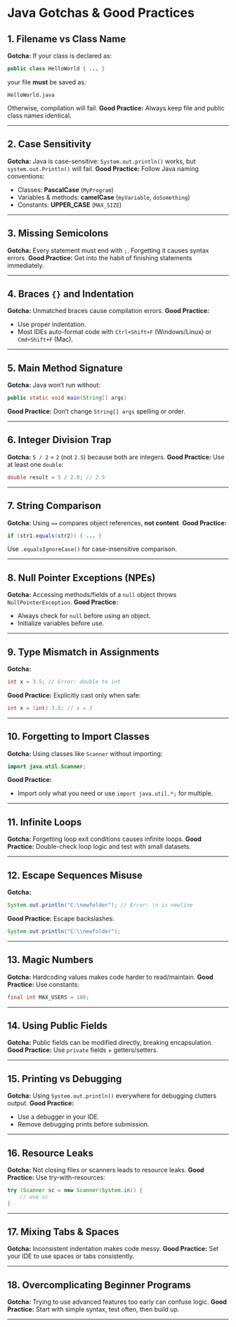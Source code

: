 # Java Gotchas & Good Practices

## 1. **Filename vs Class Name**

**Gotcha:**
If your class is declared as:

```java
public class HelloWorld { ... }
```

your file **must** be saved as:

```
HelloWorld.java
```

Otherwise, compilation will fail.
**Good Practice:** Always keep file and public class names identical.

---

## 2. **Case Sensitivity**

**Gotcha:**
Java is case-sensitive:
`System.out.println()` works, but `system.out.Println()` will fail.
**Good Practice:** Follow Java naming conventions:

* Classes: **PascalCase** (`MyProgram`)
* Variables & methods: **camelCase** (`myVariable`, `doSomething`)
* Constants: **UPPER\_CASE** (`MAX_SIZE`)

---

## 3. **Missing Semicolons**

**Gotcha:**
Every statement must end with `;`. Forgetting it causes syntax errors.
**Good Practice:** Get into the habit of finishing statements immediately.

---

## 4. **Braces `{}` and Indentation**

**Gotcha:**
Unmatched braces cause compilation errors.
**Good Practice:**

* Use proper indentation.
* Most IDEs auto-format code with `Ctrl+Shift+F` (Windows/Linux) or `Cmd+Shift+F` (Mac).

---

## 5. **Main Method Signature**

**Gotcha:**
Java won’t run without:

```java
public static void main(String[] args)
```

**Good Practice:** Don’t change `String[] args` spelling or order.

---

## 6. **Integer Division Trap**

**Gotcha:**
`5 / 2` = `2` (not `2.5`) because both are integers.
**Good Practice:**
Use at least one `double`:

```java
double result = 5 / 2.0; // 2.5
```

---

## 7. **String Comparison**

**Gotcha:**
Using `==` compares object references, **not content**.
**Good Practice:**

```java
if (str1.equals(str2)) { ... }
```

Use `.equalsIgnoreCase()` for case-insensitive comparison.

---

## 8. **Null Pointer Exceptions (NPEs)**

**Gotcha:**
Accessing methods/fields of a `null` object throws `NullPointerException`.
**Good Practice:**

* Always check for `null` before using an object.
* Initialize variables before use.

---

## 9. **Type Mismatch in Assignments**

**Gotcha:**

```java
int x = 3.5; // Error: double to int
```

**Good Practice:**
Explicitly cast only when safe:

```java
int x = (int) 3.5; // x = 3
```

---

## 10. **Forgetting to Import Classes**

**Gotcha:**
Using classes like `Scanner` without importing:

```java
import java.util.Scanner;
```

**Good Practice:**

* Import only what you need or use `import java.util.*;` for multiple.

---

## 11. **Infinite Loops**

**Gotcha:**
Forgetting loop exit conditions causes infinite loops.
**Good Practice:**
Double-check loop logic and test with small datasets.

---

## 12. **Escape Sequences Misuse**

**Gotcha:**

```java
System.out.println("C:\newfolder"); // Error: \n is newline
```

**Good Practice:**
Escape backslashes:

```java
System.out.println("C:\\newfolder");
```

---

## 13. **Magic Numbers**

**Gotcha:**
Hardcoding values makes code harder to read/maintain.
**Good Practice:**
Use constants:

```java
final int MAX_USERS = 100;
```

---

## 14. **Using Public Fields**

**Gotcha:**
Public fields can be modified directly, breaking encapsulation.
**Good Practice:**
Use `private` fields + getters/setters.

---

## 15. **Printing vs Debugging**

**Gotcha:**
Using `System.out.println()` everywhere for debugging clutters output.
**Good Practice:**

* Use a debugger in your IDE.
* Remove debugging prints before submission.

---

## 16. **Resource Leaks**

**Gotcha:**
Not closing files or scanners leads to resource leaks.
**Good Practice:**
Use try-with-resources:

```java
try (Scanner sc = new Scanner(System.in)) {
    // use sc
}
```

---

## 17. **Mixing Tabs & Spaces**

**Gotcha:**
Inconsistent indentation makes code messy.
**Good Practice:**
Set your IDE to use spaces or tabs consistently.

---

## 18. **Overcomplicating Beginner Programs**

**Gotcha:**
Trying to use advanced features too early can confuse logic.
**Good Practice:**
Start with simple syntax, test often, then build up.

---